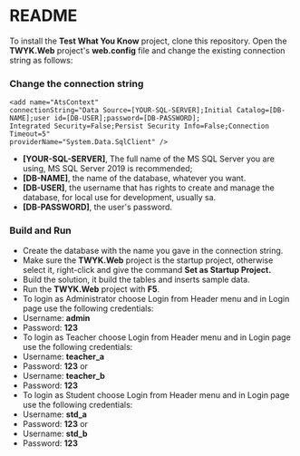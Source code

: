 # README

To install the **Test What You Know** project, clone this repository.
Open the **TWYK.Web** project's **web.config** file and change the existing connection string as follows:

### Change the connection string

    <add name="AtsContext"
    connectionString="Data Source=[YOUR-SQL-SERVER];Initial Catalog=[DB-NAME];user id=[DB-USER];password=[DB-PASSWORD];
    Integrated Security=False;Persist Security Info=False;Connection Timeout=5"
    providerName="System.Data.SqlClient" />

<ul>
	<li><strong>[YOUR-SQL-SERVER]</strong>, The full name of the MS SQL Server you are using, MS SQL Server 2019 is recommended;</li>
	<li><strong>[DB-NAME]</strong>, the name of the database, whatever you want.</li>
	<li><strong>[DB-USER]</strong>, the username that has rights to create and manage the database, for local use for development, usually sa.</li>
	<li><strong>[DB-PASSWORD]</strong>, the user's password.</li>
</ul>

### Build and Run

<ul>
	<li>Create the database with the name you gave in the connection string.</li>
	<li>Make sure the <strong>TWYK.Web</strong> project is the startup project, otherwise select it, right-click and give the command <strong>Set as Startup Project.</strong></li>
	<li>Build the solution, it build the tables and inserts sample data.</li>
	<li>Run the <strong>TWYK.Web</strong> project with <strong>F5</strong>.</li>
	<li>To login as Administrator choose Login from Header menu and in Login page use the following credentials:</li>
	<li>Username: <strong>admin</strong></li>
	<li>Password: <strong>123</strong></li>
	<li>To login as Teacher choose Login from Header menu and in Login page use the following credentials:</li>
	<li>Username: <strong>teacher_a</strong></li>
	<li>Password: <strong>123</strong> or</li>
	<li>Username: <strong>teacher_b</strong></li>
	<li>Password: <strong>123</strong></li>
	<li>To login as Student choose Login from Header menu and in Login page use the following credentials:</li>
	<li>Username: <strong>std_a</strong></li>
	<li>Password: <strong>123</strong> or</li>
	<li>Username: <strong>std_b</strong></li>
	<li>Password: <strong>123</strong></li>
</ul>
